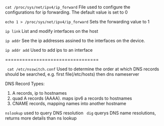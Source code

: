 ` cat /proc/sys/net/ipv4/ip_forward `
File used to configure the configurations for ip forwarding. The default value is set to 0

` echo 1 > /proc/sys/net/ipv4/ip_forward `
Sets the forwarding value to 1

`ip link`
List and modify interfaces on the host

`ip addr`
See the ip addresses assined to the interfaces on the device.

`ip addr add`
Used to add ips to an interface

=================================

` cat /etc/nsswitch.conf`
Used to determine the order at which DNS records should be searched, e.g. first file(/etc/hosts) then dns nameserver

DNS Record Types:
1. A records, ip to hostnames
2. quad A records (AAAA). maps ipv6 a records to hostnames
3. CNAME records, mapping names into another hostname

`nslookup` 
used to query DNS resolution
` dig`
querys DNS name resolutions, returns more details than ns lookup

